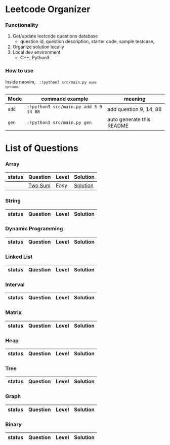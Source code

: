 # Leetcode Organizer

### Functionality
1. Get/update leetcode questions database
    - question id, question description, starter code, sample testcase,
2. Organize solution locally
3. Local dev environment
    - C++, Python3

### How to use
Inside neovim, <code> :!python3 src/main.py `mode` `options` </code> <br>

| Mode | command example | meaning |
| --- | --- | --- |
| `add` | `:!python3 src/main.py add 3 9 14 88` | add question 9, 14, 88 |
| `gen` | `:!python3 src/main.py gen ` | auto generate this README |



# List of Questions

### Array

| status | Question | Level | Solution |  
| --- | --- | --- | --- |
| | [Two Sum](https://leetcode.com/problems/two-sum/) | Easy | [Solution](solution/Two_Sum) |


### String
| status | Question | Level | Solution |  
| --- | --- | --- | --- |


### Dynamic Programming
| status | Question | Level | Solution |  
| --- | --- | --- | --- |


### Linked List
| status | Question | Level | Solution |  
| --- | --- | --- | --- |


### Interval
| status | Question | Level | Solution |  
| --- | --- | --- | --- |


### Matrix
| status | Question | Level | Solution |  
| --- | --- | --- | --- |


### Heap
| status | Question | Level | Solution |  
| --- | --- | --- | --- |


### Tree
| status | Question | Level | Solution |  
| --- | --- | --- | --- |


### Graph
| status | Question | Level | Solution |  
| --- | --- | --- | --- |


### Binary
| status | Question | Level | Solution |  
| --- | --- | --- | --- |



